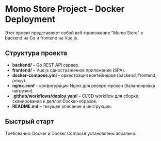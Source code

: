# Momo Store Project – Docker Deployment

Этот проект представляет собой веб-приложение "Momo Store" с backend на Go и frontend на Vue.js.

## Структура проекта

- **backend/** – Go REST API сервер.
- **frontend/** – Vue.js одностраничное приложение (SPA).
- **docker-compose.yml** – оркестрация контейнеров (backend, frontend, proxy).
- **nginx.conf** – конфигурация Nginx для реверс-прокси (балансировка нагрузки).
- **.github/workflows/deploy.yaml** – CI/CD workflow для сборки, сканирования и деплоя Docker-образов.
- **README.md** – текущее описание и инструкции.

## Быстрый старт

Требования: Docker и Docker Compose установлены локально.

